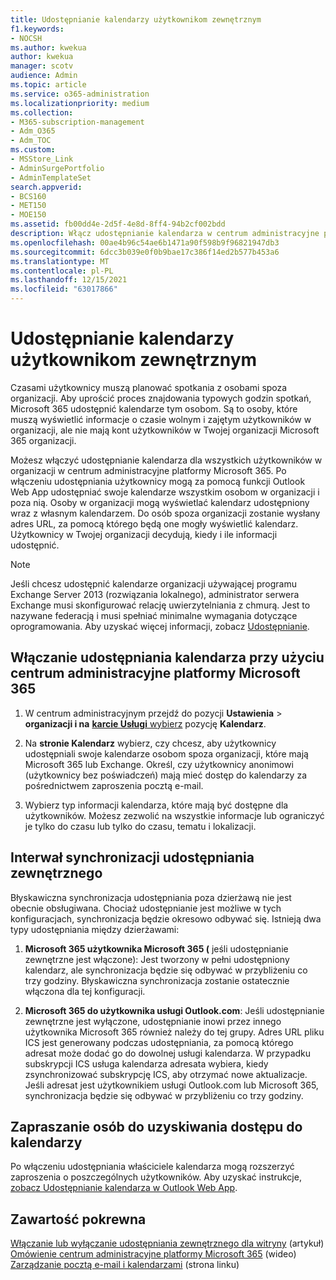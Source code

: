 ```yaml
---
title: Udostępnianie kalendarzy użytkownikom zewnętrznym
f1.keywords:
- NOCSH
ms.author: kwekua
author: kwekua
manager: scotv
audience: Admin
ms.topic: article
ms.service: o365-administration
ms.localizationpriority: medium
ms.collection:
- M365-subscription-management
- Adm_O365
- Adm_TOC
ms.custom:
- MSStore_Link
- AdminSurgePortfolio
- AdminTemplateSet
search.appverid:
- BCS160
- MET150
- MOE150
ms.assetid: fb00dd4e-2d5f-4e8d-8ff4-94b2cf002bdd
description: Włącz udostępnianie kalendarza w centrum administracyjne platformy Microsoft 365, aby użytkownicy mogą udostępniać swoje kalendarze wszystkim osobom w organizacji i poza nią.
ms.openlocfilehash: 00ae4b96c54ae6b1471a90f598b9f96821947db3
ms.sourcegitcommit: 6dcc3b039e0f0b9bae17c386f14ed2b577b453a6
ms.translationtype: MT
ms.contentlocale: pl-PL
ms.lasthandoff: 12/15/2021
ms.locfileid: "63017866"
---
```

# <a name="share-calendars-with-external-users"></a>Udostępnianie kalendarzy użytkownikom zewnętrznym

Czasami użytkownicy muszą planować spotkania z osobami spoza organizacji. Aby uprościć proces znajdowania typowych godzin spotkań, Microsoft 365 udostępnić kalendarze tym osobom. Są to osoby, które muszą wyświetlić informacje o czasie wolnym i zajętym użytkowników w organizacji, ale nie mają kont użytkowników w Twojej organizacji Microsoft 365 organizacji.

Możesz włączyć udostępnianie kalendarza dla wszystkich użytkowników w organizacji w centrum administracyjne platformy Microsoft 365. Po włączeniu udostępniania użytkownicy mogą za pomocą funkcji Outlook Web App udostępniać swoje kalendarze wszystkim osobom w organizacji i poza nią. Osoby w organizacji mogą wyświetlać kalendarz udostępniony wraz z własnym kalendarzem. Do osób spoza organizacji zostanie wysłany adres URL, za pomocą którego będą one mogły wyświetlić kalendarz. Użytkownicy w Twojej organizacji decydują, kiedy i ile informacji udostępnić.

> [!NOTE]
> Jeśli chcesz udostępnić kalendarze organizacji używającej programu Exchange Server 2013 (rozwiązania lokalnego), administrator serwera Exchange musi skonfigurować relację uwierzytelniania z chmurą. Jest to nazywane federacją i musi spełniać minimalne wymagania dotyczące oprogramowania. Aby uzyskać więcej informacji, zobacz [Udostępnianie](/exchange/sharing-exchange-2013-help).
  
## <a name="enable-calendar-sharing-using-the-microsoft-365-admin-center"></a>Włączanie udostępniania kalendarza przy użyciu centrum administracyjne platformy Microsoft 365

1. W centrum administracyjnym przejdź do pozycji **Ustawienia** \> **organizacji i na** <a href="https://go.microsoft.com/fwlink/p/?linkid=2053743" target="_blank">**karcie Usługi** wybierz</a> pozycję **Kalendarz**.
  
3. Na **stronie Kalendarz** wybierz, czy chcesz, aby użytkownicy udostępniali swoje kalendarze osobom spoza organizacji, które mają Microsoft 365 lub Exchange. Określ, czy użytkownicy anonimowi (użytkownicy bez poświadczeń) mają mieć dostęp do kalendarzy za pośrednictwem zaproszenia pocztą e-mail.

4. Wybierz typ informacji kalendarza, które mają być dostępne dla użytkowników. Możesz zezwolić na wszystkie informacje lub ograniczyć je tylko do czasu lub tylko do czasu, tematu i lokalizacji.

## <a name="external-sharing-sync-interval"></a>Interwał synchronizacji udostępniania zewnętrznego

Błyskawiczna synchronizacja udostępniania poza dzierżawą nie jest obecnie obsługiwana. Chociaż udostępnianie jest możliwe w tych konfiguracjach, synchronizacja będzie okresowo odbywać się. Istnieją dwa typy udostępniania między dzierżawami:

1. **Microsoft 365 użytkownika Microsoft 365 (** jeśli udostępnianie zewnętrzne jest włączone): Jest tworzony w pełni udostępniony kalendarz, ale synchronizacja będzie się odbywać w przybliżeniu co trzy godziny. Błyskawiczna synchronizacja zostanie ostatecznie włączona dla tej konfiguracji.

2. **Microsoft 365 do użytkownika usługi Outlook.com**: Jeśli udostępnianie zewnętrzne jest wyłączone, udostępnianie inowi przez innego użytkownika Microsoft 365 również należy do tej grupy. Adres URL pliku ICS jest generowany podczas udostępniania, za pomocą którego adresat może dodać go do dowolnej usługi kalendarza. W przypadku subskrypcji ICS usługa kalendarza adresata wybiera, kiedy zsynchronizować subskrypcję ICS, aby otrzymać nowe aktualizacje. Jeśli adresat jest użytkownikiem usługi Outlook.com lub Microsoft 365, synchronizacja będzie się odbywać w przybliżeniu co trzy godziny.

## <a name="invite-people-to-access-calendars"></a>Zapraszanie osób do uzyskiwania dostępu do kalendarzy

Po włączeniu udostępniania właściciele kalendarza mogą rozszerzyć zaproszenia o poszczególnych użytkowników. Aby uzyskać instrukcje, [zobacz Udostępnianie kalendarza w Outlook Web App](https://support.microsoft.com/office/7ecef8ae-139c-40d9-bae2-a23977ee58d5).

## <a name="related-content"></a>Zawartość pokrewna

[Włączanie lub wyłączanie udostępniania zewnętrznego dla witryny](/sharepoint/change-external-sharing-site) (artykuł)\
[Omówienie centrum administracyjne platformy Microsoft 365](../admin-overview/admin-center-overview.md) (wideo)\
[Zarządzanie pocztą e-mail i kalendarzami](/admin) (strona linku)

